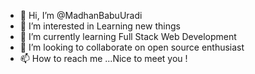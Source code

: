 - 👋 Hi, I’m @MadhanBabuUradi
- 👀 I’m interested in Learning new things 
- 🌱 I’m currently learning Full Stack Web Development  
- 💞️ I’m looking to collaborate on open source enthusiast
- 📫 How to reach me ...Nice to meet you ! 

<!---
A bit about Myself, I am Madhan Babu Uradi pursuing my Computer Science Degree currently (Ai&Ml), As of now, I am focused on web development and web3 but still, wish to explore many fields. ⚡

--->
